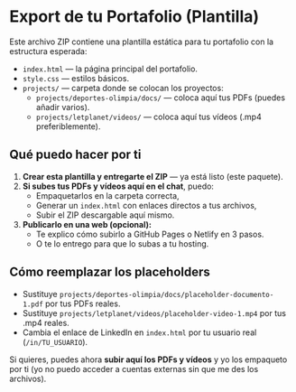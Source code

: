 # Export de tu Portafolio (Plantilla)

Este archivo ZIP contiene una plantilla estática para tu portafolio con la estructura esperada:

- `index.html` — la página principal del portafolio.
- `style.css` — estilos básicos.
- `projects/` — carpeta donde se colocan los proyectos:
  - `projects/deportes-olimpia/docs/` — coloca aquí tus PDFs (puedes añadir varios).
  - `projects/letplanet/videos/` — coloca aquí tus vídeos (.mp4 preferiblemente).

## Qué puedo hacer por ti
1. **Crear esta plantilla y entregarte el ZIP** — ya está listo (este paquete).
2. **Si subes tus PDFs y vídeos aquí en el chat**, puedo:
   - Empaquetarlos en la carpeta correcta,
   - Generar un `index.html` con enlaces directos a tus archivos,
   - Subir el ZIP descargable aquí mismo.
3. **Publicarlo en una web (opcional):**
   - Te explico cómo subirlo a GitHub Pages o Netlify en 3 pasos.
   - O te lo entrego para que lo subas a tu hosting.

## Cómo reemplazar los placeholders
- Sustituye `projects/deportes-olimpia/docs/placeholder-documento-1.pdf` por tus PDFs reales.
- Sustituye `projects/letplanet/videos/placeholder-video-1.mp4` por tus .mp4 reales.
- Cambia el enlace de LinkedIn en `index.html` por tu usuario real (`/in/TU_USUARIO`).

Si quieres, puedes ahora **subir aquí los PDFs y vídeos** y yo los empaqueto por ti (yo no puedo acceder a cuentas externas sin que me des los archivos).